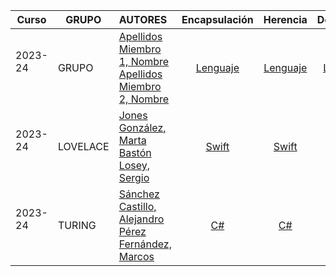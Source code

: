 | Curso | GRUPO | AUTORES  | Encapsulación | Herencia | Delegación  | Inyección  | Anotaciones | Aspectos | Errores | Lambdas |
|---|---|:---|:---:|:---:|:---:|:---:|:---:|:---:|:---:|:---:|
| 2023-24 <br/> <br/> | GRUPO | [Apellidos Miembro 1, Nombre](https://github.com/github_id1) <br/> [Apellidos Miembro 2, Nombre](https://github.com/github_id2) |  [Lenguaje](temas/encapsulacion/lenguaje/)  | [Lenguaje](temas/herencia/lenguaje/) | [Lenguaje](temas/delegacion/lenguaje/) | [Lenguaje](temas/inyeccion/lenguaje/) | [Lenguaje](temas/anotaciones/lenguaje) | [Lenguaje](temas/aspectos/lenguaje) | [Lenguaje](temas/errores/lenguaje) | [Lenguaje](temas/lambdas/lenguaje) |
| 2023-24 <br/> <br/> | LOVELACE | [Jones González, Marta](https://github.com/github_id1) <br/> [Bastón Losey, Sergio](https://github.com/github_id2) |  [Swift](temas/encapsulacion/lenguaje/)  | [Swift](temas/herencia/lenguaje/) | [Swift](temas/delegacion/lenguaje/) | [Swift](temas/inyeccion/lenguaje/) | [Swift](temas/anotaciones/lenguaje) | [Swift](temas/aspectos/lenguaje) | [Swift](temas/errores/lenguaje) | [Swift](temas/lambdas/lenguaje) |
 2023-24 <br/> <br/> | TURING | [Sánchez Castillo, Alejandro](https://github.com/github_id1) <br/> [Pérez Fernández, Marcos](https://github.com/github_id2) |  [C#](temas/encapsulacion/lenguaje/)  | [C#](temas/herencia/lenguaje/) | [C#](temas/delegacion/lenguaje/) | [C#](temas/inyeccion/lenguaje/) | [C#](temas/anotaciones/lenguaje) | [C#](temas/aspectos/lenguaje) | [C#](temas/errores/lenguaje) | [C#](temas/lambdas/lenguaje) |
